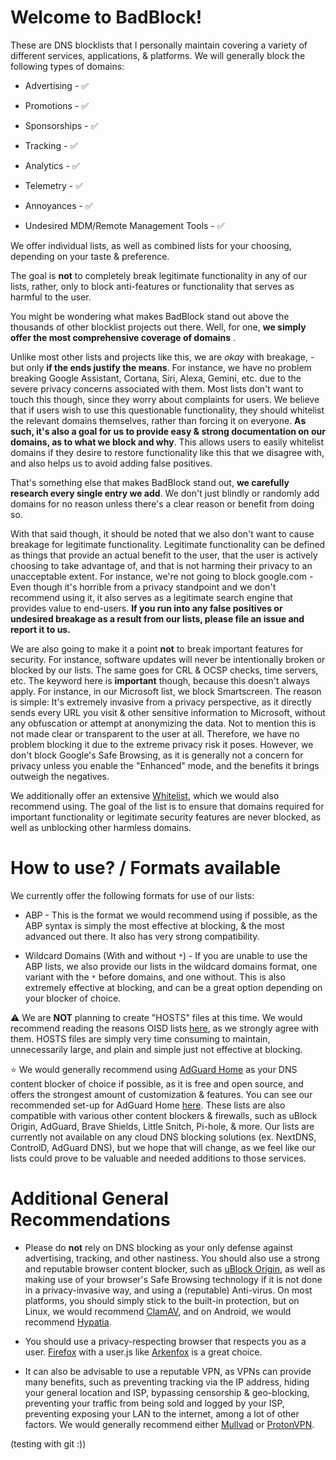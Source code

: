 # **Welcome to BadBlock!**

These are DNS blocklists that I personally maintain covering a variety of different services, applications, & platforms. We will generally block the following types of domains:

* Advertising - ✅

* Promotions - ✅

* Sponsorships - ✅

* Tracking - ✅

* Analytics - ✅

* Telemetry - ✅

* Annoyances - ✅

* Undesired MDM/Remote Management Tools - ✅

We offer individual lists, as well as combined lists for your choosing, depending on your taste & preference.

The goal is **not** to completely break legitimate functionality in any of our lists, rather, only to block anti-features or functionality that serves as harmful to the user.

You might be wondering what makes BadBlock stand out above the thousands of other blocklist projects out there. Well, for one, **we simply offer the most comprehensive coverage of domains** .

Unlike most other lists and projects like this, we are *okay* with breakage, - but only **if the ends justify the means**. For instance, we have no problem breaking Google Assistant, Cortana, Siri, Alexa, Gemini, etc. due to the severe privacy concerns associated with them. Most lists don't want to touch this though, since they worry about complaints for users. We believe that if users wish to use this questionable functionality, they should whitelist the relevant domains themselves, rather than forcing it on everyone. **As such, it's also a goal for us to provide easy & strong documentation on our domains, as to what we block and why**. This allows users to easily whitelist domains if they desire to restore functionality like this that we disagree with, and also helps us to avoid adding false positives. 

That's something else that makes BadBlock stand out, **we carefully research every single entry we add**. We don't just blindly or randomly add domains for no reason unless there's a clear reason or benefit from doing so.

With that said though, it should be noted that we also don't want to cause breakage for legitimate functionality. Legitimate functionality can be defined as things that provide an actual benefit to the user, that the user is actively choosing to take advantage of, and that is not harming their privacy to an unacceptable extent. For instance, we're not going to block google.com - Even though it's horrible from a privacy standpoint and we don't recommend using it, it also serves as a legitimate search engine that provides value to end-users. **If you run into any false positives or undesired breakage as a result from our lists, please file an issue and report it to us.**

We are also going to make it a point **not** to break important features for security. For instance, software updates will never be intentionally broken or blocked by our lists. The same goes for CRL & OCSP checks, time servers, etc. The keyword here is **important** though, because this doesn't always apply. For instance, in our Microsoft list, we block Smartscreen. The reason is simple: It's extremely invasive from a privacy perspective, as it directly sends every URL you visit & other sensitive information to Microsoft, without any obfuscation or attempt at anonymizing the data. Not to mention this is not made clear or transparent to the user at all. Therefore, we have no problem blocking it due to the extreme privacy risk it poses. However, we don't block Google's Safe Browsing, as it is generally not a concern for privacy unless you enable the "Enhanced" mode, and the benefits it brings outweigh the negatives.

We additionally offer an extensive [Whitelist](https://codeberg.org/Magnesium1062/blocklists/_edit/main/whitelist.txt), which we would also recommend using. The goal of the list is to ensure that domains required for important functionality or legitimate security features are never blocked, as well as unblocking other harmless domains.

# How to use? / Formats available

We currently offer the following formats for use of our lists:

* ABP - This is the format we would recommend using if possible, as the ABP syntax is simply the most effective at blocking, & the most advanced out there. It also has very strong compatibility.

* Wildcard Domains (With and without `*`) - If you are unable to use the ABP lists, we also provide our lists in the wildcard domains format, one variant with the `*` before domains, and one without. This is also extremely effective at blocking, and can be a great option depending on your blocker of choice.

⚠️ We are **NOT** planning to create "HOSTS" files at this time. We would recommend reading the reasons OISD lists [here](https://oisd.nl/faq#legacysyntaxes), as we strongly agree with them. HOSTS files are simply very time consuming to maintain, unnecessarily large, and plain and simple just not effective at blocking.

⭐️ We would generally recommend using [AdGuard Home](https://adguard.com/adguard-home/overview.html) as your DNS content blocker of choice if possible, as it is free and open source, and offers the strongest amount of customization & features. You can see our recommended set-up for AdGuard Home [here](https://codeberg.org/Magnesium1062/adguard-home-settings). These lists are also compatible with various other content blockers & firewalls, such as uBlock Origin, AdGuard, Brave Shields, Little Snitch, Pi-hole, & more. Our lists are currently not available on any cloud DNS blocking solutions (ex. NextDNS, ControlD, AdGuard DNS), but we hope that will change, as we feel like our lists could prove to be valuable and needed additions to those services.

# Additional General Recommendations

* Please do **not** rely on DNS blocking as your only defense against advertising, tracking, and other nastiness. You should also use a strong and reputable browser content blocker, such as [uBlock Origin](https://github.com/gorhill/uBlock), as well as making use of your browser's Safe Browsing technology if it is not done in a privacy-invasive way, and using a (reputable) Anti-virus. On most platforms, you should simply stick to the built-in protection, but on Linux, we would recommend [ClamAV](https://www.clamav.net/), and on Android, we would recommend [Hypatia](https://f-droid.org/packages/us.spotco.malwarescanner/).

* You should use a privacy-respecting browser that respects you as a user. [Firefox](https://www.mozilla.org/firefox/) with a user.js like [Arkenfox](https://github.com/arkenfox/user.js) is a great choice.

* It can also be advisable to use a reputable VPN, as VPNs can provide many benefits, such as preventing tracking via the IP address, hiding your general location and ISP, bypassing censorship & geo-blocking, preventing your traffic from being sold and logged by your ISP, preventing exposing your LAN to the internet, among a lot of other factors. We would generally recommend either [Mullvad](https://mullvad.net/) or [ProtonVPN](https://protonvpn.com/).

(testing with git :))
